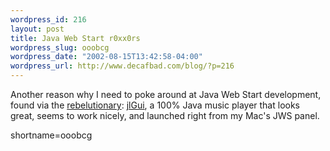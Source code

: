 ```yaml
--- 
wordpress_id: 216
layout: post
title: Java Web Start r0xx0rs
wordpress_slug: ooobcg
wordpress_date: "2002-08-15T13:42:58-04:00"
wordpress_url: http://www.decafbad.com/blog/?p=216
---
```

<p>Another reason why I need to poke around at Java Web Start development, found via the <a href="http://radio.weblogs.com/0107789/2002/08/15.html#a720">rebelutionary</a>: <a href="http://www.javazoom.net/jlgui/jlgui.html">jlGui</a>, a 100% Java music player that looks great, seems to work nicely, and launched right from my Mac's JWS panel.</p>
<!--more-->
shortname=ooobcg
